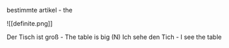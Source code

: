 bestimmte artikel - the 

![[definite.png]]


Der Tisch ist groß - The table is big (N)
Ich sehe den Tich - I see the table
